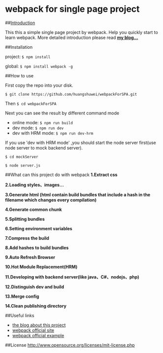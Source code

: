 # webpack for single page project

##[Introduction](https://huangshuwei.github.io/2016/07/12/webpack%20%E5%8D%95%E9%A1%B5%E9%9D%A2%E5%BA%94%E7%94%A8%E5%AE%9E%E6%88%98/)

This this a simple single page project by webpack. Help you quickly start to learn webpack.
More detailed introduction please read **[my blog...](https://huangshuwei.github.io/2016/07/12/webpack%20%E5%8D%95%E9%A1%B5%E9%9D%A2%E5%BA%94%E7%94%A8%E5%AE%9E%E6%88%98/)**

##Installation

project:
`$ npm install`

global:
`$ npm install webpack -g`


##How to use

First copy the repo into your disk.

`$ git clone https://github.com/huangshuwei/webpackForSPA.git`


Then `$ cd webpackForSPA`


Next you can see the result by different command mode

* online mode:
`$ npm run build`
* dev mode:
`$ npm run dev`
* dev with HRM mode:
`$ npm run dev-hrm`

If you use 'dev with HRM mode' ,you should start the node server first(use node server to mock backend server).

`$ cd mockServer` 

`$ node server.js`

##What can this project do with webpack
**1.Extract css**

**2.Loading styles、images...**

**3.Generate html (html contain build bundles that include a hash in the filename which changes every compilation)**

**4.Generate common chunk**

**5.Splitting bundles**

**6.Setting environment variables**

**7.Compress the build**

**8.Add hashes to build bundles**

**9.Auto Refresh Browser**

**10.Hot Module Replacement(HRM)**

**11.Developing with backend server(like java、C#、nodejs、php)**

**12.Distinguish dev and build**

**13.Merge config**

**14.Clean publishing directory**


##Useful links
- [the blog about this project](https://huangshuwei.github.io/2016/07/12/webpack%20%E5%8D%95%E9%A1%B5%E9%9D%A2%E5%BA%94%E7%94%A8%E5%AE%9E%E6%88%98/)
- [webpack official site](https://webpack.github.io/docs/)
- [webpack official example](https://github.com/webpack/webpack/tree/master/examples)


##License
http://www.opensource.org/licenses/mit-license.php
